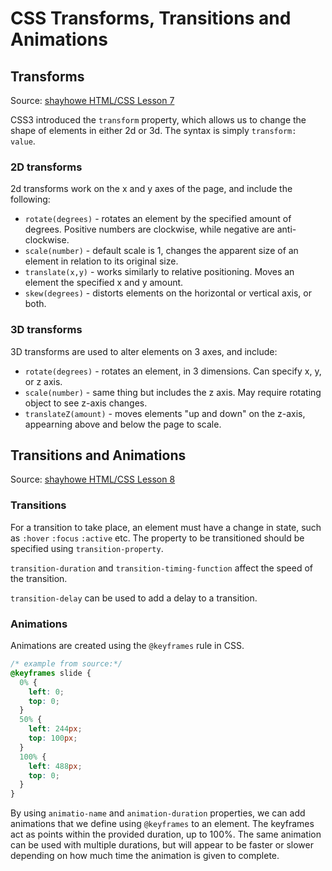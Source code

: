 # CSS Transforms, Transitions and Animations

## Transforms

Source: [shayhowe HTML/CSS Lesson 7](https://learn.shayhowe.com/advanced-html-css/css-transforms/)

CSS3 introduced the `transform` property, which allows us to change the shape of elements in either 2d or 3d. The syntax is simply `transform: value`.

### 2D transforms

2d transforms work on the x and y axes of the page, and include the following:

* `rotate(degrees)` - rotates an element by the specified amount of degrees. Positive numbers are clockwise, while negative are anti-clockwise.
* `scale(number)` - default scale is 1, changes the apparent size of an element in relation to its original size.
* `translate(x,y)` - works similarly to relative positioning. Moves an element the specified x and y amount.
* `skew(degrees)` - distorts elements on the horizontal or vertical axis, or both.

### 3D transforms

3D transforms are used to alter elements on 3 axes, and include:

* `rotate(degrees)` - rotates an element, in 3 dimensions. Can specify x, y, or z axis.
* `scale(number)` - same thing but includes the z axis. May require rotating object to see z-axis changes.
* `translateZ(amount)` - moves elements "up and down" on the z-axis, appearning above and below the page to scale.

## Transitions and Animations

Source: [shayhowe HTML/CSS Lesson 8](https://learn.shayhowe.com/advanced-html-css/transitions-animations/)

### Transitions

For a transition to take place, an element must have a change in state, such as `:hover` `:focus` `:active` etc. The property to be transitioned should be specified using `transition-property`.

`transition-duration` and `transition-timing-function` affect the speed of the transition.

`transition-delay` can be used to add a delay to a transition.

### Animations

Animations are created using the `@keyframes` rule in CSS.

```CSS
/* example from source:*/
@keyframes slide {
  0% {
    left: 0;
    top: 0;
  }
  50% {
    left: 244px;
    top: 100px;
  }
  100% {
    left: 488px;
    top: 0;
  }
}
```

By using `animatio-name` and `animation-duration` properties, we can add animations that we define using `@keyframes` to an element. The keyframes act as points within the provided duration, up to 100%. The same animation can be used with multiple durations, but will appear to be faster or slower depending on how much time the animation is given to complete.